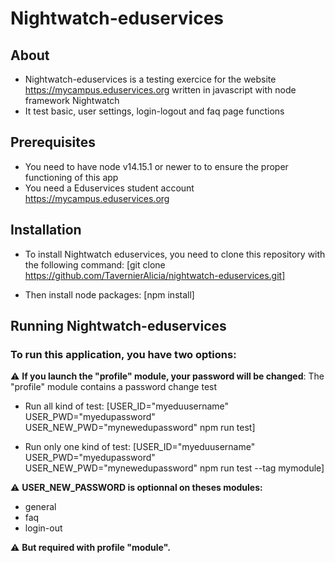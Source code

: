 # Nightwatch-eduservices


## About
* Nightwatch-eduservices is a testing exercice for the website https://mycampus.eduservices.org written in javascript with node framework Nightwatch
* It test basic, user settings, login-logout and faq page functions

## Prerequisites
* You need to have node v14.15.1 or newer to to ensure the proper functioning of this app
* You need a Eduservices student account https://mycampus.eduservices.org

## Installation
* To install Nightwatch eduservices, you need to clone this repository with the following command:
[git clone https://github.com/TavernierAlicia/nightwatch-eduservices.git]

* Then install node packages:
[npm install]


## Running Nightwatch-eduservices
### To run this application, you have two options:
:warning: **If you launch the "profile" module, your password will be changed**: The "profile" module contains a password change test

* Run all kind of test:
[USER_ID="myeduusername" USER_PWD="myedupassword" USER_NEW_PWD="mynewedupassword" npm run test]

* Run only one kind of test:
[USER_ID="myeduusername" USER_PWD="myedupassword" USER_NEW_PWD="mynewedupassword" npm run test --tag mymodule]

:warning: **USER_NEW_PASSWORD is optionnal on theses modules:**
- general
- faq
- login-out

:warning: **But required with profile "module".**

